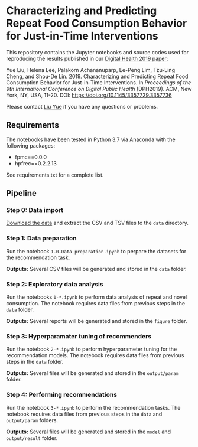 # Characterizing and Predicting Repeat Food Consumption Behavior for Just-in-Time Interventions

This repository contains the Jupyter notebooks and source codes used for reproducing the results published in our [Digital Health 2019 paper](https://www.researchgate.net/publication/335880405_Characterizing_and_Predicting_Repeat_Food_Consumption_Behavior_for_Just-in-Time_Interventions):

Yue Liu, Helena Lee, Palakorn Achananuparp, Ee-Peng Lim, Tzu-Ling Cheng, and Shou-De Lin. 2019. Characterizing and Predicting Repeat Food Consumption Behavior for Just-in-Time Interventions.  In <em>Proceedings of the 9th International Conference on Digital Public Health</em> (DPH2019). ACM, New York, NY, USA,  11-20. DOI: https://doi.org/10.1145/3357729.3357736

Please contact [Liu Yue](mailto:yueliu@smu.edu.sg?cc=liuyue715@hotmail.com) if you have any questions or problems.

## Requirements
The notebooks have been tested in Python 3.7 via Anaconda with the following packages:

* fpmc==0.0.0
* hpfrec==0.2.2.13

See requirements.txt for a complete list.


## Pipeline

### Step 0: Data import
[Download the data](https://drive.google.com/open?id=1J2I9UlHiQrA0S8DM2Z3YUl4qr6UDBORr) and extract the CSV and TSV files to the `data` directory.

### Step 1: Data preparation
Run the notebook `1-0-Data preparation.ipynb` to perpare the datasets for the recommendation task.

__Outputs:__ Several CSV files will be generated and stored in the `data` folder.

### Step 2: Exploratory data analysis
Run the notebooks `1-*.ipynb` to perform data analysis of repeat and novel consumption. The notebook requires data files from previous steps in the `data` folder.

__Outputs:__ Several reports will be generated and stored in the `figure` folder.

### Step 3: Hyperparamater tuning of recommenders
Run the notebook `2-*.ipynb` to perform hyperparameter tuning for the recommendation models. The notebook requires data files from previous steps in the `data` folder.

__Outputs:__ Several files will be generated and stored in the `output/param` folder.

### Step 4: Performing recommendations
Run the notebook `3-*.ipynb` to perform the recommendation tasks. The notebook requires data files from previous steps in the `data` and `output/param` folders.

__Outputs:__ Several files will be generated and stored in the `model` and `output/result` folder.
